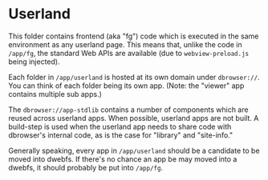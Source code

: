 # Userland

This folder contains frontend (aka "fg") code which is executed in the same environment as any userland page. This means that, unlike the code in `/app/fg`, the standard Web APIs are available (due to `webview-preload.js` being injected).

Each folder in `/app/userland` is hosted at its own domain under `dbrowser://`. You can think of each folder being its own app. (Note: the "viewer" app contains multiple sub apps.)

The `dbrowser://app-stdlib` contains a number of components which are reused across userland apps. When possible, userland apps are not built. A build-step is used when the userland app needs to share code with dbrowser's internal code, as is the case for "library" and "site-info."

Generally speaking, every app in `/app/userland` should be a candidate to be moved into dwebfs. If there's no chance an app be may moved into a dwebfs, it should probably be put into `/app/fg`.
